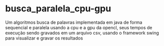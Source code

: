 # busca_paralela_cpu-gpu
Um algoritmos busca de palavras implementada em java de forma sequencial e paralela usando a cpu e a gpu da opencl, seus tempos de execução sendo gravados em um arquivo csv, usando o framework swing para visualizar e gravar os resultados
